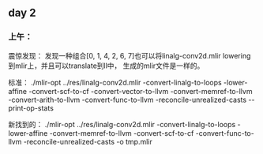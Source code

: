 ## day 2

### 上午：

震惊发现：
发现一种组合[0, 1, 4, 2, 6, 7]也可以将linalg-conv2d.mlir lowering 到mlir上，并且可以translate到ll中， 生成的mlir文件是一样的。

标准：
./mlir-opt ../res/linalg-conv2d.mlir -convert-linalg-to-loops -lower-affine -convert-scf-to-cf -convert-vector-to-llvm -convert-memref-to-llvm -convert-arith-to-llvm -convert-func-to-llvm -reconcile-unrealized-casts --print-op-stats

新找到的：
./mlir-opt ../res/linalg-conv2d.mlir -convert-linalg-to-loops -lower-affine -convert-memref-to-llvm -convert-scf-to-cf -convert-func-to-llvm -reconcile-unrealized-casts -o tmp.mlir
